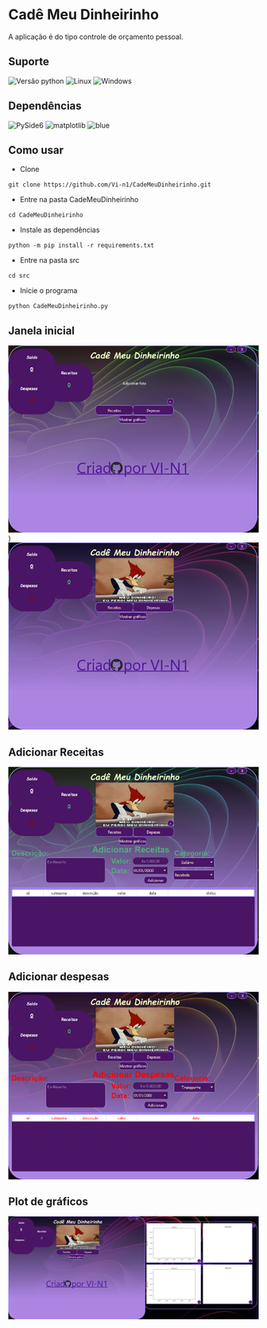 # Cadê Meu Dinheirinho

A aplicação é do tipo controle de orçamento pessoal.

## Suporte

![Versão python](https://img.shields.io/pypi/pyversions/PySide6)
![Linux](https://img.shields.io/badge/-Linux-grey?logo=linux)
![Windows](https://shields.io/badge/Windowsx64--9cf?logo=Windows&style=social)

## Dependências

![PySide6](https://img.shields.io/badge/PySide6-6.5.2-blue)
![matplotlib](https://img.shields.io/badge/matplotlib-3.7.2-blue)
![blue](https://img.shields.io/badge/code%20style-blue-blue.svg)

## Como usar

- Clone
```
git clone https://github.com/Vi-n1/CadeMeuDinheirinho.git
```
- Entre na pasta CadeMeuDinheirinho
```
cd CadeMeuDinheirinho
```
- Instale as dependências
```
python -m pip install -r requirements.txt
```
- Entre na pasta src
```
cd src
```
- Inicie o programa
```
python CadeMeuDinheirinho.py
```

## Janela inicial

![Janela inicial](https://github.com/Vi-n1/CadeMeuDinheirinho/blob/main/img-exemplos/janela-inicial.png))
![Janela inicial](https://github.com/Vi-n1/CadeMeuDinheirinho/blob/main/img-exemplos/janela-inicial1.png)

## Adicionar Receitas

![Adicionar Receitas](https://github.com/Vi-n1/CadeMeuDinheirinho/blob/main/img-exemplos/pagina-receitas.png)

## Adicionar despesas

![Adicionar despesas](https://github.com/Vi-n1/CadeMeuDinheirinho/blob/main/img-exemplos/pagina-despesas.png)

## Plot de gráficos

![Plot](https://github.com/Vi-n1/CadeMeuDinheirinho/blob/main/img-exemplos/janela-plot.png)
